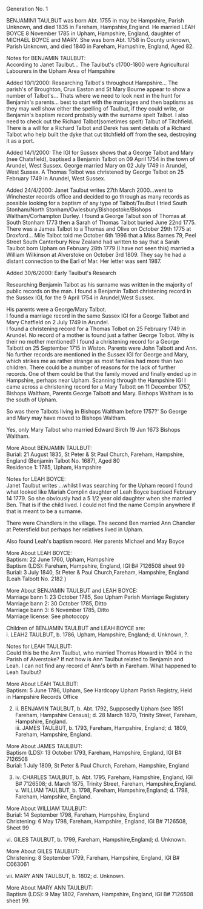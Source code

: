 Generation No. 1  
  
BENJAMIN1 TAULBUT was born Abt. 1755 in may be Hampshire, Parish Unknown, and died 1835
 in Fareham, Hampshire,England. He married LEAH BOYCE 8 November 1785 in Upham, Hampshire,
  England, daughter of MICHAEL BOYCE and MARY. She was born Abt. 1758 in County unknown,
   Parish Unknown, and died 1840 in Fareham, Hampshire, England, Aged 82.  
  
Notes for BENJAMIN TAULBUT:  
According to Janet Taulbut... The Taulbut's c1700-1800 were Agricultural Labourers in the Upham Area of Hampshire  
  
Added 10/1/2000: Researching Talbot's throughout Hampshire... The parish's of Broughton,
Crux Easton and St Mary Bourne appear to show a number of Talbot's... Thats where we need
to look next in the hunt for Benjamin's parents... best to start with the marriages and
then baptisms as they may well show either the spelling of Taulbut, if they could write,
or Benjamin's baptism record probably with the surname spelt Talbot. I also need to check
   out the Richard Talbot(sometimes spelt) Talbut of Titchfield. There is a will for a Richard
    Talbot and Derek has sent details of a Richard Talbot who help built the dyke that cut
     titchfield off from the sea, destroying it as a port.  
  
Added 14/1/2000: The IGI for Sussex shows that a George Talbot and Mary (nee Chatsfield),
baptised a Benjamin Talbot on 09 April 1754 in the town of Arundel, West Sussex. George
married Mary on 02 July 1749 in Arundel, West Sussex. A Thomas Tolbot was christened 
by George Talbot on 25 February 1749 in Arundel, West Sussex.  
  
Added 24/4/2000: Janet Taulbut writes 27th March 2000...went to Winchester records
office and decided to go through as many records as possible looking for a baptism
of any type of Talbot/Taulbut I tried South Stonham/North Stonham/Owlesbury/Bishopstoke/Bishops
Waltham/Corhampton Durley. I found a George Talbut son of Thomas at South Stonham 1773 then 
a Sarah of Thomas Talbot buried June 22nd 1775. There was a James Talbot to a Thomas and Olive
on October 29th 1775 at Droxford... Mile Talbot told me October 6th 1996 that a Miss Barnes
79, Peel Street South Canterbury New Zealand had written to say that a Sarah Taulbot born 
Upham on February 28th 1779 (I have not seen this) married a William Wilkinson at Alverstoke
on October 3rd 1809. They say he had a distant connection to the Earl of Mar. Her letter
was sent 1987.  
  
Added 30/6/2000: Early Taulbut's Research  
  
Researching Benjamin Talbot as his surname was written in the majority of public records on the man. 
I found a Benjamin Talbot christening record in the Sussex IGI, for the 9 April 1754 in Arundel,West Sussex.

His parents were a George/Mary Talbot.  
I found a marriage record in the same Sussex IGI for a George Talbot and Mary Chatfield on 2 July 1749 in Arundel.  
I found a christening record for a Thomas Tolbot on 25 February 1749 in Arundel. No record of a mother is
found just a father George Tolbot. Why is their no mother mentioned? I found a christening record for
a George Talbott on 25 September 1715 in Wiston. Parents were John Talbott and Ann. No further records
are mentioned in the Sussex IGI for George and Mary, which strikes me as rather strange as most families had more 
than two children. There could be a number of reasons for the lack of further records. One of them could be that 
the family moved and finally ended up in Hampshire, perhaps near Upham. Scanning through the Hampshire IGI I came 
across a christening record for a Mary Talbott on 11 December 1757, Bishops Waltham, Parents George Talbott and Mary. 
Bishops Waltham is to the south of Upham.  
  
So was there Talbots living in Bishops Waltham before 1757?' So George and Mary may have moved to Bishops Waltham.  
  
Yes, only Mary Talbot who married Edward Birch 19 Jun 1673 Bishops Waltham.  
  
More About BENJAMIN TAULBUT:  
Burial: 21 August 1835, St Peter & St Paul Church, Fareham, Hampshire, England (Benjamin Talbot No. 1687), Aged 80  
Residence 1: 1785, Upham, Hampshire  
  
Notes for LEAH BOYCE:  
Janet Taulbut writes ...whilst I was searching for the Upham record I found what looked like Mariah Complin 
daughter of Leah Boyce baptised February 14 1779. So she obviously had a 5 1/2 year old daughter when she
married Ben. That is if the child lived. I could not find the name Complin anywhere if that is meant to be
a surname.  
  
There were Chandlers in the village. The second Ben married Ann Chandler at Petersfield but perhaps
her relatives lived in Upham.  
  
Also found Leah's baptism record. Her parents Michael and May Boyce  
  
More About LEAH BOYCE:  
Baptism: 22 June 1760, Upham, Hampshire  
Baptism (LDS): Fareham, Hampshire, England, IGI B# 7126508 sheet 99  
Burial: 3 July 1840, St Peter & Paul Church,Fareham, Hampshire, England (Leah Talbott No. 2182 )  
  
More About BENJAMIN TAULBUT and LEAH BOYCE:  
Marriage bann 1: 23 October 1785, See Upham Parish Marriage Registery  
Marriage bann 2: 30 October 1785, Ditto  
Marriage bann 3: 6 November 1785, Ditto  
Marriage license: See photocopy  
  
Children of BENJAMIN TAULBUT and LEAH BOYCE are:  
i. LEAH2 TAULBUT, b. 1786, Upham, Hampshire, England; d. Unknown, ?.  
  
Notes for LEAH TAULBUT:  
Could this be the Ann Taulbut, who married Thomas Howard in 1904 in the Parish 
of Alverstoke? If not how is Ann Taulbut related to Benjamin and Leah. I can not 
find any record of Ann's birth in Fareham. What happened to Leah Taulbut?  
  
More About LEAH TAULBUT:  
Baptism: 5 June 1786, Upham, See Hardcopy Upham Parish Registry, Held in Hampshire Records Office  
  
2. ii. BENJAMIN TAULBUT, b. Abt. 1792, Supposedly Upham (see 1851 Fareham, Hampshire Census);
 d. 28 March 1870, Trinity Street, Fareham, Hampshire, England.  
iii. JAMES TAULBUT, b. 1793, Fareham, Hampshire, England; d. 1809, Fareham, Hampshire, England.  
  
More About JAMES TAULBUT:  
Baptism (LDS): 13 October 1793, Fareham, Hampshire, England, IGI B# 7126508  
Burial: 1 July 1809, St Peter & Paul Church, Fareham, Hampshire, England  
  
3. iv. CHARLES TAULBUT, b. Abt. 1795, Fareham, Hampshire, England, IGI B# 7126508; d. March 1875,
 Trinity Street, Fareham, Hampshire,England.  
v. WILLIAM TAULBUT, b. 1798, Fareham, Hampshire,England; d. 1798, Fareham, Hampshire, England.  
  
More About WILLIAM TAULBUT:  
Burial: 14 September 1798, Fareham, Hampshire, England  
Christening: 6 May 1798, Fareham, Hampshire, England, IGI B# 7126508, Sheet 99  
  
vi. GILES TAULBUT, b. 1799, Fareham, Hampshire,England; d. Unknown.  
  
More About GILES TAULBUT:  
Christening: 8 September 1799, Fareham, Hampshire, England, IGI B# C063061  
  
vii. MARY ANN TAULBUT, b. 1802; d. Unknown.  

More About MARY ANN TAULBUT:  
Baptism (LDS): 9 May 1802, Fareham, Hampshire, England, IGI B# 7126508 sheet 99.  
